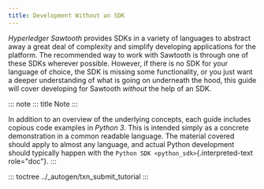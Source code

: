 ```yaml
---
title: Development Without an SDK
---
```


*Hyperledger Sawtooth* provides SDKs in a variety of languages to
abstract away a great deal of complexity and simplify developing
applications for the platform. The recommended way to work with Sawtooth
is through one of these SDKs wherever possible. However, if there is no
SDK for your language of choice, the SDK is missing some functionality,
or you just want a deeper understanding of what is going on underneath
the hood, this guide will cover developing for Sawtooth *without* the
help of an SDK.

::: note
::: title
Note
:::

In addition to an overview of the underlying concepts, each guide
includes copious code examples in *Python 3*. This is intended simply as
a concrete demonstration in a common readable language. The material
covered should apply to almost any language, and actual Python
development should typically happen with the
`Python SDK <python_sdk>`{.interpreted-text role="doc"}.
:::

::: toctree
../\_autogen/txn_submit_tutorial
:::

<!--
  Licensed under Creative Commons Attribution 4.0 International License
  https://creativecommons.org/licenses/by/4.0/
-->
